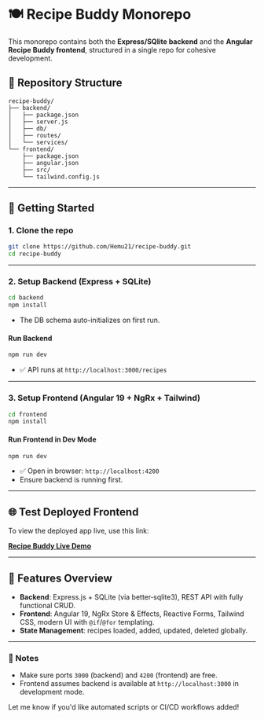 # 🍽️ Recipe Buddy Monorepo

This monorepo contains both the **Express/SQlite backend** and the **Angular Recipe Buddy frontend**, structured in a single repo for cohesive development.

## 📁 Repository Structure

```copy
recipe-buddy/
├── backend/
│   ├── package.json
│   ├── server.js
│   ├── db/
│   ├── routes/
│   └── services/
└── frontend/
    ├── package.json
    ├── angular.json
    ├── src/
    └── tailwind.config.js
```

---

## 🚀 Getting Started

### 1. Clone the repo

```bash copy
git clone https://github.com/Hemu21/recipe-buddy.git
cd recipe-buddy
```

---

### 2. Setup Backend (Express + SQLite)

```bash copy
cd backend
npm install
```

* The DB schema auto-initializes on first run.

#### Run Backend

```bash
npm run dev
```

* ✅ API runs at `http://localhost:3000/recipes`

---

### 3. Setup Frontend (Angular 19 + NgRx + Tailwind)

```bash copy
cd frontend
npm install
```

#### Run Frontend in Dev Mode

```bash
npm run dev
```

* ✅ Open in browser: `http://localhost:4200`
* Ensure backend is running first.

---

## 🌐 Test Deployed Frontend

To view the deployed app live, use this link:

**[Recipe Buddy Live Demo](https://recipe-buddy-puce.vercel.app)**

---

## 🧩 Features Overview

* **Backend**: Express.js + SQLite (via better‑sqlite3), REST API with fully functional CRUD.
* **Frontend**: Angular 19, NgRx Store & Effects, Reactive Forms, Tailwind CSS, modern UI with `@if`/`@for` templating.
* **State Management**: recipes loaded, added, updated, deleted globally.

---

### 📝 Notes

* Make sure ports `3000` (backend) and `4200` (frontend) are free.
* Frontend assumes backend is available at `http://localhost:3000` in development mode.

Let me know if you'd like automated scripts or CI/CD workflows added!
